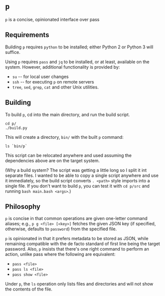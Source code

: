 # `p`

`p` is a concise, opinionated interface over pass


## Requirements

Building `p` requires `python` to be installed; either Python 2 or Python 3
will suffice.

Using `p` requires `pass` and `jq` to be installed, or at least, available on
the system. However, additional functionality is provided by:

 - `su` -- for local user changes
 - `ssh` -- for executing `p` on remote servers
 - `tree`, `sed`, `grep`, `cat` and other Unix utilities.


## Building

To build `p`, cd into the main directory, and run the build script.

    cd p/
    ./build.py

This will create a directory, `bin/` with the built `p` command:

    ls `bin/p`

This script can be relocated anywhere and used assuming the dependencies above
are on the target system.

(Why a build system? The script was getting a little long so I split it int
 separate files. I wanted to be able to copy a single script anywhere and
 use it immediately, so the build script converts `. <path>` style imports
 into a single file. If you don't want to build `p`, you can test it with
 `cd p/src` and running `bash main.bash <args>`.)


## Philosophy

`p` is concise in that common operations are given one-letter command aliases;
e.g., `p g <file> [<key>]` fetches the given JSON key (if specified, otherwise,
defaults to `password`) from the specified file.

`p` is opinionated in that it prefers metadata to be stored as JSON, while
remaining compatible with the de facto standard of first line being the target
password. Also, `p` insists that there's one right command to perform an
action, unlike pass where the following are equivalent:

 - `pass <file>`
 - `pass ls <file>`
 - `pass show <file>`

Under `p`, the `ls` operation only lists files and directories and will not
show the contents of the file.
